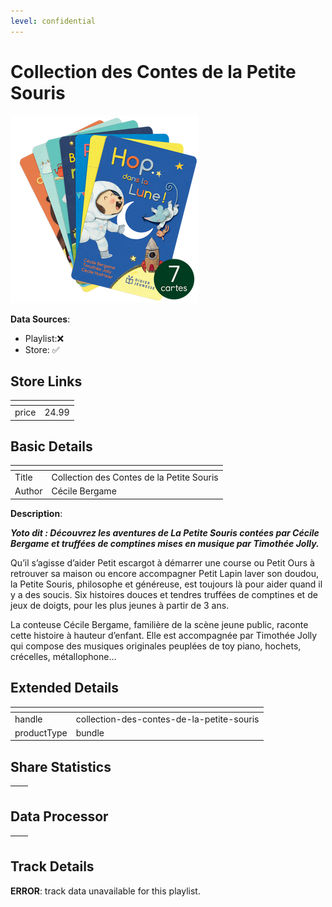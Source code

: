```yaml
---
level: confidential
---
```

# Collection des Contes de la Petite Souris

![card_[6kEJ9].png](../../img/cards/card_[6kEJ9].png)

**Data Sources**: 

- Playlist:❌
- Store: ✅


## Store Links

| <!-- --> | <!-- --> |
| - | - |
| price | 24.99 |


## Basic Details

| <!-- --> | <!-- --> |
| - | - |
| Title | Collection des Contes de la Petite Souris |
| Author | Cécile Bergame |

**Description**:

_**Yoto dit : Découvrez les aventures de La Petite Souris contées par Cécile Bergame et truffées de comptines mises en musique par Timothée Jolly.**_

Qu’il s’agisse d’aider Petit escargot à démarrer une course ou Petit Ours à retrouver sa maison ou encore accompagner Petit Lapin laver son doudou, la Petite Souris, philosophe et généreuse, est toujours là pour aider quand il y a des soucis. Six histoires douces et tendres truffées de comptines et de jeux de doigts, pour les plus jeunes à partir de 3 ans.    

La conteuse Cécile Bergame, familière de la scène jeune public, raconte cette histoire à hauteur d’enfant. Elle est accompagnée par Timothée Jolly qui compose des musiques originales peuplées de toy piano, hochets, crécelles, métallophone…


## Extended Details

| <!-- --> | <!-- --> |
| - | - |
| handle | collection-des-contes-de-la-petite-souris |
| productType | bundle |


## Share Statistics

| <!-- --> | <!-- --> |
| - | - |


## Data Processor

| <!-- --> | <!-- --> |
| - | - |


## Track Details

**ERROR**: track data unavailable for this playlist.
